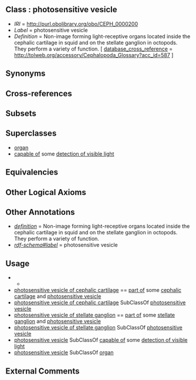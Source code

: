 
## Class : photosensitive vesicle

 * *IRI* = http://purl.obolibrary.org/obo/CEPH_0000200
 * *Label* = photosensitive vesicle
 * *Definition* = Non-image forming light-receptive organs located inside the cephalic cartilage in squid and on the stellate ganglion in octopods. They perform a variety of function. [ [database_cross_reference](../../ef/oboInOwl#hasDbXref.md) = http://tolweb.org/accessory/Cephalopoda_Glossary?acc_id=587 ]

## Synonyms


## Cross-references


## Subsets


## Superclasses

 * [organ](../../UBERON/62/UBERON_0000062.md)
 * [capable of](../../RO/15/RO_0002215.md) some [detection of visible light](../../GO/84/GO_0009584.md)

## Equivalencies


## Other Logical Axioms


## Other Annotations

 * *[definition](../../IAO/15/IAO_0000115.md)* = Non-image forming light-receptive organs located inside the cephalic cartilage in squid and on the stellate ganglion in octopods. They perform a variety of function.
 * *[rdf-schema#label](../../el/rdf-schema#label.md)* = photosensitive vesicle

## Usage

 * -
 * [photosensitive vesicle of cephalic cartilage](../../CEPH/88/CEPH_0000288.md) == [part of](../../BFO/50/BFO_0000050.md) some [cephalic cartilage](../../CEPH/56/CEPH_0000056.md) and [photosensitive vesicle](../../CEPH/00/CEPH_0000200.md)
 * [photosensitive vesicle of cephalic cartilage](../../CEPH/88/CEPH_0000288.md) SubClassOf [photosensitive vesicle](../../CEPH/00/CEPH_0000200.md)
 * [photosensitive vesicle of stellate ganglion](../../CEPH/89/CEPH_0000289.md) == [part of](../../BFO/50/BFO_0000050.md) some [stellate ganglion](../../CEPH/43/CEPH_0000243.md) and [photosensitive vesicle](../../CEPH/00/CEPH_0000200.md)
 * [photosensitive vesicle of stellate ganglion](../../CEPH/89/CEPH_0000289.md) SubClassOf [photosensitive vesicle](../../CEPH/00/CEPH_0000200.md)
 * [photosensitive vesicle](../../CEPH/00/CEPH_0000200.md) SubClassOf [capable of](../../RO/15/RO_0002215.md) some [detection of visible light](../../GO/84/GO_0009584.md)
 * [photosensitive vesicle](../../CEPH/00/CEPH_0000200.md) SubClassOf [organ](../../UBERON/62/UBERON_0000062.md)

## External Comments

